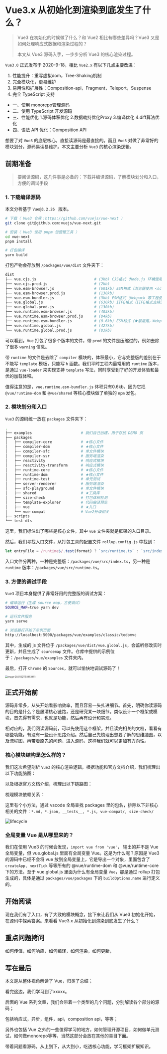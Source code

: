 # Vue3.x 从初始化到渲染到底发生了什么？

> Vue3 在初始化的时候做了什么？和 Vue2 相比有哪些差异吗？Vue3 又是如何处理响应式数据和渲染过程的？
>
> 本文从 Vue3 源码入手，一步步分析 Vue3 的核心渲染过程。



`Vue3.0` 正式发布于 2020-9-18，相比 `Vue2.x` 有以下几点主要改进：

1. 性能提升：重写虚拟dom，Tree-Shaking机制
2. 完全模块化，更易维护
3. 易用性和扩展性：Composition-api，Fragment，Teleport，Suspense
4. 完全 TypeScript 支持



- 一、使用 monorepo管理源码
- 二、使用 TypeScript 开发源码
- 三、性能优化 1.源码体积优化 2.数据劫持优化Proxy 3.编译优化 4.diff算法优化
- 四、语法 API 优化：Composition API



想要了对 `Vue3` 的底层核心，直接读源码是最直接的。而且 `Vue3` 对做了非常好的模块划分，源码易读易维护。本文主要分析 `Vue3` 的核心渲染逻辑。


## 前期准备

> 要阅读源码，这几件事是必备的：下载并编译源码，了解模块划分和入口，方便的调试手段



### 1. 下载编译源码

本文分析基于 `Vue@3.2.26 ` 版本。

```bash
# 下载（ Vue3 仓库：https://github.com/vuejs/vue-next ）
git clone git@github.com:vuejs/vue-next.git

# 安装（ Vue3 使用 pnpm 包管理工具 ）
cd vue-next
pnpm install

# 打包编译
yarn build
```

打包产物会存放到 `/packages/vue/dist` 文件夹下：

```bash
dist
├── vue.cjs.js                          # (3kb) CJS格式（Node.js 环境使用）
├── vue.cjs.prod.js                     # (2kb) 
├── vue.esm-browser.js                  # (601kb) ESM格式（浏览器使用 <script type="module"></script>）
├── vue.esm-browser.prod.js             # (130kb) 
├── vue.esm-bundler.js                  # (3kb) ESM格式（Webpack 等工程使用）
├── vue.global.js                       # (630kb) IIFE格式（IIFE格式支持浏览器直接引用）
├── vue.global.prod.js                  # (130kb) 
├── vue.runtime.esm-browser.js          # (403kb) 
├── vue.runtime.esm-browser.prod.js     # (84kb) 
├── vue.runtime.esm-bundler.js          # (0.6kb) ESM格式（★最常用，Webpack 等工程内引用的就是这个）
├── vue.runtime.global.js               # (427kb) 
└── vue.runtime.global.prod.js          # (83kb) 
```

可以看到，`Vue` 打包了很多个版本的文件，带 `prod` 的文件是压缩过的，例如去除了很多 `warning` 信息。

带 `runtime` 的文件是去除了 `compiler` 模块的，体积最小，它与完整版的差别在于不能写 `template` 模板，只能写 `h` 函数。我们平时工程内最常用的 `runtime` 版本，是通过 `vue-loader` 来实现支持 `template` 写法，同时享受到了好的开发体验和最优的加载体积。

值得注意的是，`vue.runtime.esm-bundler.js` 体积只有0.6kb，因为它把 `@vue/runtime-dom` 和 `@vue/shared` 等核心模块做了单独的 `npm` 发包。



### 2. 模块划分和入口

`Vue3` 的源码统一放在 `packages` 文件夹下：

```bash
.
├── examples                      # 我们自己创建，用于存放 DEMO 页
├── packages
│   ├── compiler-core             # ★核心文件
│   ├── compiler-dom              # ★核心文件
│   ├── compiler-sfc              # 单文件模块
│   ├── compiler-ssr              # 服务端渲染
│   ├── reactivity                # 响应式模块
│   ├── reactivity-transform      # 响应式模块
│   ├── runtime-core              # ★核心文件
│   ├── runtime-dom               # ★核心文件
│   ├── runtime-test              # 单元测试
│   ├── server-renderer           # 服务端渲染
│   ├── sfc-playground            # 单文件模块
│   ├── shared                    # ★工具库
│   ├── size-check                # 打包体积检测
│   ├── template-explorer         # 代码编译预览
│   ├── vue                       # ★入口
│   └── vue-compat                # Vue2升级相关
├── scripts
└── test-dts
```

这里，我们标注出了哪些是核心文件，其中 `vue` 文件夹就是框架的入口目录。

然后，我们寻找入口文件，从打包工具的配置文件 `rollup.config.js` 中找到：

```javascript
let entryFile = /runtime$/.test(format) ? `src/runtime.ts` : `src/index.ts`
```

入口文件分两种，一种是完整版：`/packages/vue/src/index.ts`，另一种是 `runtime` 版本：`/packages/vue/src/runtime.ts`。



### 3. 方便的调试手段

`Vue3` 项目本身提供了非常好用的完整版的调试方案：

```bash
# 编译运行（生成 source map，方便调试）
SOURCE_MAP=true yarn dev

# 运行文件服务
yarn serve

# 浏览器打开如下示例页面
http://localhost:5000/packages/vue/examples/classic/todomvc
```

其中，生成的 js 文件位于 `/packages/vue/dist/vue.global.js`，会监听修改实时更新，并且生成了 `sourcemap` 文件。仓库中提供的示例位于：`/packages/vue/examples` 文件夹内。

最后，打开 `Chrome` 的 `Sources`，就可以愉快地调试源码了！

<img src="https://kxf-oss.oss-cn-hangzhou.aliyuncs.com/blog/gcKISA.png" alt="image-20211221193453451" style="zoom:50%;" />



## 正式开始前

源码非常多，从头开始看影响效率，而且容易一头扎进细节。首先，明确你读源码的目的是什么？是屡清核心链路，还是研究某一块细节。类似设计一个框架或模块，首先得有需求，也就是功能，然后再有设计和实现。

相对应的，我们阅读源码前，可以先使用这个框架，并且读完相关的文档，看看有哪些功能，有没有一些设计思路介绍。然后自己先梳理出想要了解的思维脑图，以及流程图，再带着原先的问题，进入源码，这样我们就可以更加有方向性。



### 核心模块结构是怎么样的？

我们这次希望剖析 `Vue3` 的核心渲染逻辑，根据功能和官方文档介绍，我们梳理出以下功能脑图：

以及根据官方文档介绍，梳理出以下链路图：

梳理模块依赖关系：

这里有个小方法，通过 vscode 全局查找 packages 里的包名，排除以下非核心相关的文件：`*.md, *.json, __tests__, *.js, vue-compat/, size-check/`

![lifecycle](https://kxf-oss.oss-cn-hangzhou.aliyuncs.com/blog/q4pjI2.png)

### 全局变量 Vue 是从哪里来的？

我们在使用 Vue3 的时候会发现，`import vue from 'vue'`， 输出的并不是 Vue 全局变量，但 vue.global.js 里面有全局变量 Vue。这是为什么呢？原因是 Vue3 的源码中已经不会将 vue 放到全局变量上，它是导出一个对象，里面包含了 `createApp, nextTick` 等等所有的 @vue/runtime-dom 和 @vue/runtime-core 下的方法。至于 vue.global.js 里面为什么有全局变量 `Vue`，那是通过 rollup 打包生成的，具体是通过 `packages/vue/packages` 下的 `buildOptions.name` 进行定义的。



<!--假设我们只是熟练使用框架 api 的程度，这时候我们拿到了入口，如何梳理出主链路，以及分支链路？-->

<!--一行行读代码？行不通。-->

<!--根据功能维度 先读文档 和 仓库内的 readme？也许可以。-->

<!--根据内部模块划分 看仓库代码？也许可以。-->



## 开始阅读

现在我们有了入口，有了大致的模块概念，接下来让我们从 Vue3 初始化开始，在源码中探索答案。来看看 Vue3.x 从初始化到渲染到底发生了什么？













## 重点问题拷问

如何传值，如何响应，如何编译，如何渲染，如何更新，



## 写在最后



本文是从整体视角解读了 Vue，归类了总结；

看完这边，我们学习到了xxxxx。



后面的 Vue 系列文章，我们会带着一个类型的几个问题，分别解读各个部分的源码；

包括响应式，异步，组件，api，composition api，等等；

另外也包括 Vue 之外的一些值得学习的地方，如何管理开源项目，如何做单元测试，如何做monorepo等等，当然这部分会放在其他的类目下面。



带着问题看源码，从上到下，从大到小，吃透核心功能，学习框架扩展知识。
